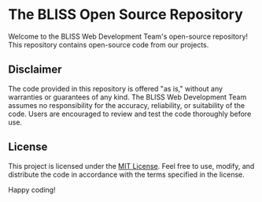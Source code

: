 # The BLISS Open Source Repository

Welcome to the BLISS Web Development Team's open-source repository! This repository contains open-source code from our projects.

## Disclaimer

The code provided in this repository is offered "as is," without any warranties or guarantees of any kind. The BLISS Web Development Team assumes no responsibility for the accuracy, reliability, or suitability of the code. Users are encouraged to review and test the code thoroughly before use.

## License

This project is licensed under the [MIT License](LICENSE). Feel free to use, modify, and distribute the code in accordance with the terms specified in the license.

Happy coding!
